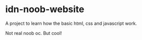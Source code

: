 # idn-noob-website
A project to learn how the basic html, css and javascript work.

Not real noob oc. But cool!
